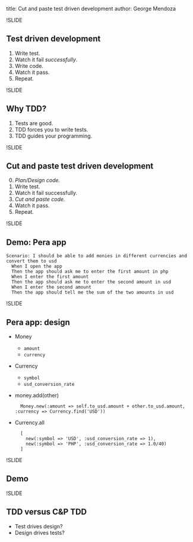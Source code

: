title: Cut and paste test driven development
author: George Mendoza

!SLIDE

## Test driven development

1. Write test.
2. Watch it fail _successfully_.
3. Write code.
4. Watch it pass.
5. Repeat.

!SLIDE

## Why TDD?

1. Tests are good.
2. TDD forces you to write tests.
3. TDD guides your programming.

!SLIDE

## Cut and paste test driven development

0. _Plan/Design code._
1. Write test.
2. Watch it fail successfully.
3. _Cut and paste code._
4. Watch it pass.
5. Repeat.

!SLIDE

## Demo: Pera app

    Scenario: I should be able to add monies in different currencies and convert them to usd
      When I open the app
      Then the app should ask me to enter the first amount in php
      When I enter the first amount
      Then the app should ask me to enter the second amount in usd
      When I enter the second amount
      Then the app should tell me the sum of the two amounts in usd

!SLIDE

## Pera app: design

* Money
  * `amount`
  * `currency`

* Currency
  * `symbol`
  * `usd_conversion_rate`

* money.add(other)

        Money.new(:amount => self.to_usd.amount + other.to_usd.amount, :currency => Currency.find('USD'))

* Currency.all

        [
          new(:symbol => 'USD', :usd_conversion_rate => 1),
          new(:symbol => 'PHP', :usd_conversion_rate => 1.0/40)
        ]

!SLIDE

## Demo

!SLIDE

## TDD versus C&P TDD

* Test drives design?
* Design drives tests?

